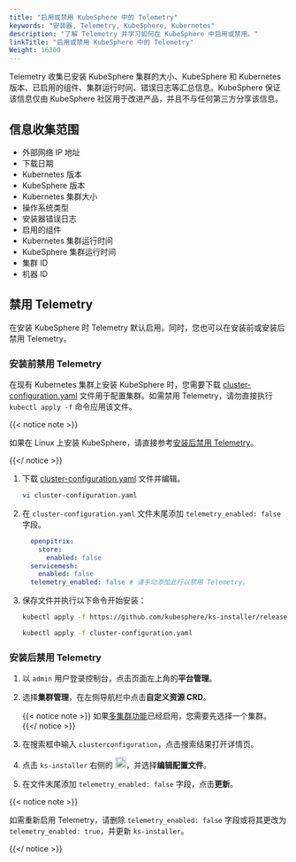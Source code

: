 ```yaml
---
title: "启用或禁用 KubeSphere 中的 Telemetry"
keywords: "安装器, Telemetry, KubeSphere, Kubernetes"
description: "了解 Telemetry 并学习如何在 KubeSphere 中启用或禁用。"
linkTitle: "启用或禁用 KubeSphere 中的 Telemetry"
Weight: 16300
---
```


Telemetry 收集已安装 KubeSphere 集群的大小、KubeSphere 和 Kubernetes 版本、已启用的组件、集群运行时间、错误日志等汇总信息。KubeSphere 保证该信息仅由 KubeSphere 社区用于改进产品，并且不与任何第三方分享该信息。

## 信息收集范围

- 外部网络 IP 地址
- 下载日期
- Kubernetes 版本
- KubeSphere 版本
- Kubernetes 集群大小
- 操作系统类型
- 安装器错误日志
- 启用的组件
- Kubernetes 集群运行时间
- KubeSphere 集群运行时间
- 集群 ID
- 机器 ID

## 禁用 Telemetry

在安装 KubeSphere 时 Telemetry 默认启用。同时，您也可以在安装前或安装后禁用 Telemetry。

### 安装前禁用 Telemetry

在现有 Kubernetes 集群上安装 KubeSphere 时，您需要下载 [cluster-configuration.yaml](https://github.com/kubesphere/ks-installer/releases/download/v3.1.1/cluster-configuration.yaml) 文件用于配置集群。如需禁用 Telemetry，请勿直接执行 `kubectl apply -f` 命令应用该文件。

{{< notice note >}}

如果在 Linux 上安装 KubeSphere，请直接参考[安装后禁用 Telemetry](../telemetry/#安装后禁用-telemetry)。

{{</ notice >}}

1. 下载 [cluster-configuration.yaml](https://github.com/kubesphere/ks-installer/releases/download/v3.1.1/cluster-configuration.yaml) 文件并编辑。

    ```bash
    vi cluster-configuration.yaml
    ```

2. 在 `cluster-configuration.yaml` 文件末尾添加 `telemetry_enabled: false` 字段。

    ```yaml
      openpitrix:
        store:
          enabled: false
      servicemesh:
        enabled: false
      telemetry_enabled: false # 请手动添加此行以禁用 Telemetry。
    ```

3. 保存文件并执行以下命令开始安装：

    ```bash
    kubectl apply -f https://github.com/kubesphere/ks-installer/releases/download/v3.1.1/kubesphere-installer.yaml
    
    kubectl apply -f cluster-configuration.yaml
    ```

### 安装后禁用 Telemetry

1. 以 `admin` 用户登录控制台，点击页面左上角的**平台管理**。

2. 选择**集群管理**，在左侧导航栏中点击**自定义资源 CRD**。

    {{< notice note >}}
如果[多集群功能](../../../multicluster-management/)已经启用，您需要先选择一个集群。
    {{</ notice >}}

3. 在搜索框中输入 `clusterconfiguration`，点击搜索结果打开详情页。

4. 点击 `ks-installer` 右侧的 <img src="/images/docs/zh-cn/faq/installation/telemetry-in-kubesphere/three-dots.png" height="20px">，并选择**编辑配置文件**。

5. 在文件末尾添加 `telemetry_enabled: false` 字段，点击**更新**。


{{< notice note >}}

如需重新启用 Telemetry，请删除 `telemetry_enabled: false` 字段或将其更改为 `telemetry_enabled: true`，并更新 `ks-installer`。

{{</ notice >}}
